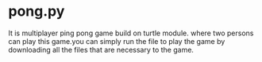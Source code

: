 # pong.py
It is multiplayer ping pong game build on turtle module. where two persons can play this game.you can simply run the file to play the game by downloading all the files that are necessary to the game.
